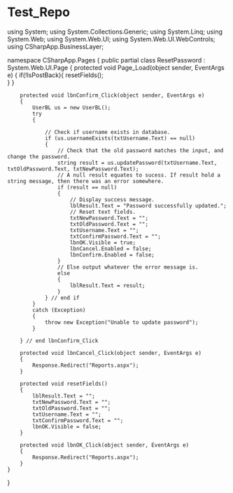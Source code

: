 Test_Repo
=========
using System;
using System.Collections.Generic;
using System.Linq;
using System.Web;
using System.Web.UI;
using System.Web.UI.WebControls;
using CSharpApp.BusinessLayer;

namespace CSharpApp.Pages
{
    public partial class ResetPassword : System.Web.UI.Page
    {
        protected void Page_Load(object sender, EventArgs e)
        {
            if(!IsPostBack){
                resetFields();  
            }
        }

        protected void lbnConfirm_Click(object sender, EventArgs e)
        {
            UserBL us = new UserBL();
            try
            {
              
                // Check if username exists in database.
                if (us.usernameExists(txtUsername.Text) == null)
                {
                    // Check that the old password matches the input, and change the password.
                    string result = us.updatePassword(txtUsername.Text, txtOldPassword.Text, txtNewPassword.Text);
                    // A null result equates to sucess. If result hold a string message, then there was an error somewhere.
                    if (result == null)
                    {
                        // Display success message.
                        lblResult.Text = "Password successfully updated.";
                        // Reset text fields.
                        txtNewPassword.Text = "";
                        txtOldPassword.Text = "";
                        txtUsername.Text = "";
                        txtConfirmPassword.Text = "";
                        lbnOK.Visible = true;
                        lbnCancel.Enabled = false;
                        lbnConfirm.Enabled = false;
                    }
                    // Else output whatever the error message is.
                    else
                    {
                        lblResult.Text = result;
                    }
                } // end if
            }
            catch (Exception)
            {
                throw new Exception("Unable to update password");
            }
             
        } // end lbnConfirm_Click

        protected void lbnCancel_Click(object sender, EventArgs e)
        {
            Response.Redirect("Reports.aspx");
        }

        protected void resetFields()
        {
            lblResult.Text = "";
            txtNewPassword.Text = "";
            txtOldPassword.Text = "";
            txtUsername.Text = "";
            txtConfirmPassword.Text = "";
            lbnOK.Visible = false;
        }

        protected void lbnOK_Click(object sender, EventArgs e)
        {
            Response.Redirect("Reports.aspx");
        }
    }
}
